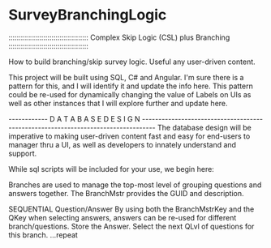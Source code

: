 # SurveyBranchingLogic

:::::::::::::::::::::::::::::::::::::::
Complex Skip Logic (CSL) plus Branching
:::::::::::::::::::::::::::::::::::::::

How to build branching/skip survey logic. Useful any user-driven content.


This project will be built using SQL, C# and Angular.  I'm sure there is a pattern for this, and I will identify it and update the
info here.  This pattern could be re-used for dynamically changing the value of Labels on UIs as well as other instances that 
I will explore further and update here.

------------ D A T A B A S E   D E S I G N ----------------------------------------------------------------------------------
The database design will be imperative to making user-driven content fast and easy for end-users to manager thru
a UI, as well as developers to innately understand and support.

While sql scripts will be included for your use, we begin here:

Branches are used to manage the top-most level of grouping questions and answers together.  The BranchMstr provides
the GUID and description.  


SEQUENTIAL Question/Answer
By using both the BranchMstrKey and the QKey when selecting answers, answers can be re-used for different branch/questions.
Store the Answer.
Select the next QLvl of questions for this branch.
...repeat





